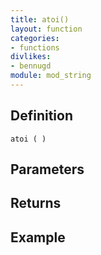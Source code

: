 ```yaml
---
title: atoi()
layout: function
categories:
- functions
divlikes:
- bennugd
module: mod_string
---
```


## Definition

    atoi ( )

## Parameters

## Returns

## Example
